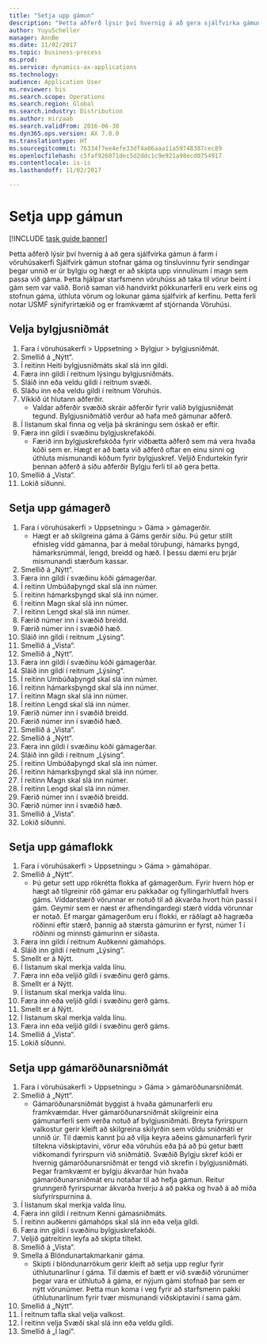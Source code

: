 ```yaml
--- 
title: "Setja upp gámun"
description: "Þetta aðferð lýsir því hvernig á að gera sjálfvirka gámun á farm í vöruhúsakerfi"
author: YuyuScheller
manager: AnnBe
ms.date: 11/02/2017
ms.topic: business-process
ms.prod: 
ms.service: dynamics-ax-applications
ms.technology: 
audience: Application User
ms.reviewer: bis
ms.search.scope: Operations
ms.search.region: Global
ms.search.industry: Distribution
ms.author: mirzaab
ms.search.validFrom: 2016-06-30
ms.dyn365.ops.version: AX 7.0.0
ms.translationtype: HT
ms.sourcegitcommit: 76334f7ee4efe33df4a86aaa11a59748387cec89
ms.openlocfilehash: c5faf926071dec5d2ddc1c9e921a98ecd0754917
ms.contentlocale: is-is
ms.lasthandoff: 11/02/2017

---
```

# <a name="set-up-containerization"></a>Setja upp gámun

[!INCLUDE [task guide banner](../../includes/task-guide-banner.md)]

Þetta aðferð lýsir því hvernig á að gera sjálfvirka gámun á farm í vöruhúsakerfi Sjálfvirk gámun stofnar gáma og tínsluvinnu fyrir sendingar þegar unnið er úr bylgju og hægt er að skipta upp vinnulínum í magn sem passa við gáma. Þetta hjálpar starfsmenn vöruhúss að taka til vörur beint í gám sem var valið. Borið saman við handvirkt pökkunarferli eru verk eins og stofnun gáma, úthluta vörum og lokunar gáma sjálfvirk af kerfinu. Þetta ferli notar USMF sýnifyrirtækið og er framkvæmt af stjórnanda Vöruhúsi.


## <a name="set-up-a-wave-template"></a>Velja bylgjusniðmát
1. Fara í vöruhúsakerfi > Uppsetning > Bylgjur > bylgjusniðmát.
2. Smellið á „Nýtt“.
3. Í reitinn Heiti bylgjusniðmáts skal slá inn gildi.
4. Færa inn gildi í reitnum lýsingu bylgjusniðmáts.
5. Sláið inn eða veldu gildi í reitnum svæði.
6. Sláðu inn eða veldu gildi í reitnum Vöruhús.
7. Víkkið út hlutann aðferðir.
    * Valdar aðferðir svæðið skráir aðferðir fyrir valið bylgjusniðmát tegund. Bylgjusniðmátið verður að hafa með gámunar aðferð.  
8. Í listanum skal finna og velja þá skráningu sem óskað er eftir.
9. Færa inn gildi í svæðinu bylgjuskrefakóði.
    * Færið inn bylgjuskrefskóða fyrir viðbætta aðferð sem má vera hvaða kóði sem er. Hægt er að bæta við aðferð oftar en einu sinni og úthluta mismunandi kóðum fyrir bylgjuskref. Veljið Endurtekin fyrir þennan aðferð á síðu aðferðir Bylgju ferli til að gera þetta.  
10. Smellið á „Vista“.
11. Lokið síðunni.

## <a name="set-up-a-container-type"></a>Setja upp gámagerð
1. Fara í vöruhúsakerfi  > Uppsetningu  > Gáma  > gámagerðir.
    * Hægt er að skilgreina gáma á Gáms gerðir síðu. Þú getur stillt efnisleg vídd gámanna, þar á meðal töruþungi, hámarks þyngd, hámarksrúmmál, lengd, breidd og hæð. Í þessu dæmi eru þrjár mismunandi stærðum kassar.  
2. Smellið á „Nýtt“.
3. Færa inn gildi í svæðinu kóði gámagerðar.
4. Í reitinn Umbúðaþyngd skal slá inn númer.
5. Í reitinn hámarksþyngd skal slá inn númer.
6. Í reitinn Magn skal slá inn númer.
7. Í reitinn Lengd skal slá inn númer.
8. Færið númer inn í svæðið breidd.
9. Færið númer inn í svæðið hæð.
10. Sláið inn gildi í reitnum „Lýsing“.
11. Smellið á „Vista“.
12. Smellið á „Nýtt“.
13. Færa inn gildi í svæðinu kóði gámagerðar.
14. Sláið inn gildi í reitnum „Lýsing“.
15. Í reitinn Umbúðaþyngd skal slá inn númer.
16. Í reitinn hámarksþyngd skal slá inn númer.
17. Í reitinn Magn skal slá inn númer.
18. Í reitinn Lengd skal slá inn númer.
19. Færið númer inn í svæðið breidd.
20. Færið númer inn í svæðið hæð.
21. Smellið á „Vista“.
22. Smellið á „Nýtt“.
23. Færa inn gildi í svæðinu kóði gámagerðar.
24. Sláið inn gildi í reitnum „Lýsing“.
25. Í reitinn Umbúðaþyngd skal slá inn númer.
26. Í reitinn hámarksþyngd skal slá inn númer.
27. Í reitinn Magn skal slá inn númer.
28. Í reitinn Lengd skal slá inn númer.
29. Færið númer inn í svæðið breidd.
30. Færið númer inn í svæðið hæð.
31. Smellið á „Vista“.
32. Lokið síðunni.

## <a name="set-up-a-container-group"></a>Setja upp gámaflokk
1. Fara í vöruhúsakerfi  > Uppsetningu  > Gáma  > gámahópar.
2. Smellið á „Nýtt“.
    * Þú getur sett upp rökrétta flokka af gámagerðum. Fyrir hvern hóp er hægt að tilgreinir röð gámar eru pakkaðar og fyllingarhlutfall hvers gáms. Víddarstærð vörunnar er notuð til að ákvarða hvort hún passi í gám. Geymir sem er næst er afhendingardegi stærð vídda vörunnar er notað. Ef margar gámagerðum eru í flokki, er ráðlagt að hagræða röðinni eftir stærð, þannig að stærsta gámurinn er fyrst, númer 1 í röðinni og minnsti gámurinn er síðasta.    
3. Færa inn gildi í reitnum Auðkenni gámahóps.
4. Sláið inn gildi í reitnum „Lýsing“.
5. Smellt er á Nýtt.
6. Í listanum skal merkja valda línu.
7. Færa inn eða veljið gildi í svæðinu gerð gáms.
8. Smellt er á Nýtt.
9. Í listanum skal merkja valda línu.
10. Færa inn eða veljið gildi í svæðinu gerð gáms.
11. Smellt er á Nýtt.
12. Í listanum skal merkja valda línu.
13. Færa inn eða veljið gildi í svæðinu gerð gáms.
14. Smellið á „Vista“.
15. Lokið síðunni.

## <a name="set-up-a-container-build-template"></a>Setja upp gámaröðunarsniðmát
1. Fara í vöruhúsakerfi  > Uppsetningu  > Gáma  > gámaröðunarsniðmát.
2. Smellið á „Nýtt“.
    * Gámaröðunarsniðmát byggist á hvaða gámunarferli eru framkvæmdar. Hver gámaröðunarsniðmát skilgreinir eina gámunarferli sem verða notuð af bylgjusniðmáti. Breyta fyrirspurn valkostur gerir kleift að skilgreina skilyrðin sem völdu sniðmáti er unnið úr. Til dæmis kannt þú að vilja keyra aðeins gámunarferli fyrir tiltekna viðskiptavini, vörur eða vöruhús eða þá að þú getur bætt viðkomandi fyrirspurn við sniðmátið. Svæðið Bylgju skref kóði er hvernig gámaröðunarsniðmát er tengd við skrefin í bylgjusniðmáti. Þegar framkvæmt er bylgju ákvarðar hún hvaða gámaröðunarsniðmát eru notaðar til að hefja gámun. Reitur grunngerð fyrirspurnar ákvarða hverju á að pakka og hvað á að miða síufyrirspurnina á.  
3. Í listanum skal merkja valda línu.
4. Færa inn gildi í reitnum Kenni gámasniðmáts.
5. Í reitinn auðkenni gámahóps skal slá inn eða velja gildi.
6. Færa inn gildi í svæðinu bylgjuskrefakóði.
7. Veljið gátreitinn leyfa að skipta tiltekt.
8. Smellið á „Vista“.
9. Smella á Blöndunartakmarkanir gáma.
    * Skipti í blöndunarrökum gerir kleift að setja upp reglur fyrir úthlutunarlínur í gáma. Til dæmis ef bætt er við svæðið vörunúmer þegar vara er úthlutuð á gáma, er nýjum gámi stofnað þar sem er nýtt vörunúmer. Þetta mun koma í veg fyrir að starfsmenn pakki úthlutunarlínum fyrir tvær mismunandi viðskiptavini í sama gám.  
10. Smellið á „Nýtt“.
11. Í reitnum tafla skal velja valkost.
12. Í reitinn velja Svæði skal slá inn eða veldu gildi.
13. Smellið á „Í lagi“.


